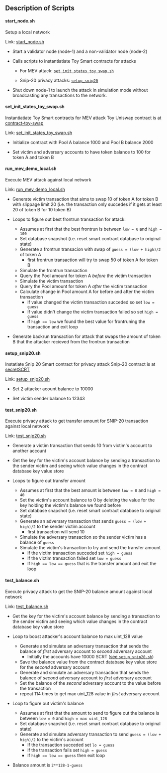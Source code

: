 ## Description of Scripts

#### start_node.sh
Setup a local network 

Link: [start_node.sh](start_node.sh)

* Start a validator node (node-1) and a non-validator node (node-2)

* Calls scripts to instantiatiate Toy Smart contracts for attacks

    * For MEV attack: [`set_init_states_toy_swap.sh`](#set_init_states_toy_swapsh)

    * Snip-20 privacy attacks: [`setup_snip20`](#setup_snip20sh)

* Shut down node-1 to launch the attack in simulation mode without broadcasting any transactions to the network.


#### set_init_states_toy_swap.sh
Instantiatiate Toy Smart contracts for MEV attack
Toy Uniswap contract is at [contract-toy-swap](../contract-toy-swap/)

Link: [set_init_states_toy_swap.sh](set_init_states_toy_swap.sh)

* Initialize contract with Pool A balance 1000 and Pool B balance 2000

* Set victim and adversary accounts to have token balance to 100 for token A and token B


#### run_mev_demo_local.sh
Execute MEV attack against local network

Link: [run_mev_demo_local.sh](run_mev_demo_local.sh)

* Generate victim transaction that aims to swap 10 of token A for token B with slippage limit 20 (i.e. the transaction only succedes if it gets at least 20 of token B for 10 token B)

* Loops to figure out best frontrun transaction for attack:
    * Assumes at first that the best frontrun is between `low = 0` and `high = 100`
    * Set database snapshot (i.e. reset smart contract database to original state)
    * Generate a frontrun transacion with swap of `guess = (low + high)/2` of token A 
        * first frontrun transaction will try to swap 50 of token A for token B
    * Simulate the frontrun transaction 
    * Query the Pool amount for token A *before* the victim transaction
    * Simulate the victim transaction
    * Query the Pool amount for token A *after* the victim transaction
    * Calculate change in Pool amount A for before and after the victim transaction
        * If value changed the victim transaction succeded so set `low = guess`
        * If value didn't change the victim transaction failed so set `high = guess`
        * If `high == low` we found the best value for frontruning the transaction and exit loop

* Generate backrun transaction for attack that swaps the amount of token B that the attacker recieved from the frontrun transaction


#### setup_snip20.sh
Instatiate Snip 20 Smart contract for privacy attack
Snip-20 contract is at [secretSCRT](../secretSCRT/)

Link: [setup_snip20.sh](setup_snip20.sh)

* Set 2 attacker acount balance to 10000 

* Set victim sender balance to 12343

#### test_snip20.sh
Execute privacy attack to get transfer amount for SNIP-20 transaction against local network

Link: [test_snip20.sh](test_snip20.sh)

* Generate a victim transaction that sends 10 from victim's account to another account

* Get the key for the victim's account balance by sending a transaction to the sender victim  and seeing which value changes in the contract database key value store

* Loops to figure out transfer amount
    * Assumes at first that the best amount is between `low = 0` and `high = 40`
    * Set the victim's account balance to 0 by deleting the value for the key holding the victim's balance we found before
    * Set database snapshot (i.e. reset smart contract database to original state)
    * Generate an adversary transaction that sends `guess = (low + high)/2` to the sender victim account
        * first transaction will send 10
    * Simulate the adversary transaction so the sender victim has a balance of `guess`
    * Simulate the victim's transaction to try and send the transfer amount
        * If the victim transaction succeded set `high = guess`
        * If the victim transaction failed set `low = guess`
        * If `high == low == guess` that is the transfer amount and exit the loop

#### test_balance.sh
Execute privacy attack to get the SNIP-20 balance amount against local network

Link: [test_balance.sh](test_balance.sh)

* Get the key for the victim's account balance by sending a transaction to the sender victim  and seeing which value changes in the contract database key value store

* Loop to boost attacker's account balance to max uint_128 value
    * Generate and simulate an adversary transaction that sends the balance of *first* adversary account to *second* adversary account
        * Initially the accounts have 10000 SCRT ([see `setup_snip20.sh`](#setup_snip20sh))
    * Save the balance value from the contract database key value store for the *second* adversary account
    * Generate and simulate an adversary transaction that sends the balance of *second* adversary account to *first* adversary account
    * Set the balance of the *second* adversary account to the value before the transaction
    * repeat 114 times to get max uint_128 value in *first* adversary account

* Loop to figure out victim's balance
    * Assumes at first that the amount to send to figure out the balance is between `low = 0` and `high = max uint_128`
    * Set database snapshot (i.e. reset smart contract database to original state)
    * Generate and simulate adversary transaction to send `guess = (low + high)/2` to the victim's account
        * If the transaction succeded set `lo = guess`
        * If the transaction fails set `high = guess`
        * If `high == low == guess` then exit loop

* Balance amount is `2**128-1-guess`
